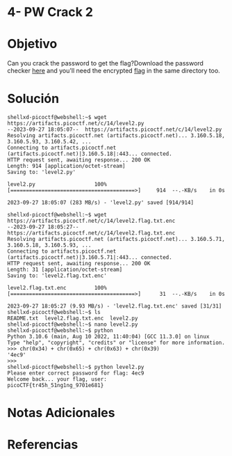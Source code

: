 # 4-  PW Crack 2
# Objetivo
Can you crack the password to get the flag?Download the password checker [here](https://artifacts.picoctf.net/c/14/level2.py) and you'll need the encrypted [flag](https://artifacts.picoctf.net/c/14/level2.flag.txt.enc) in the same directory too.
# Solución
```
shellxd-picoctf@webshell:~$ wget https://artifacts.picoctf.net/c/14/level2.py
--2023-09-27 18:05:07--  https://artifacts.picoctf.net/c/14/level2.py
Resolving artifacts.picoctf.net (artifacts.picoctf.net)... 3.160.5.18, 3.160.5.93, 3.160.5.42, ...
Connecting to artifacts.picoctf.net (artifacts.picoctf.net)|3.160.5.18|:443... connected.
HTTP request sent, awaiting response... 200 OK
Length: 914 [application/octet-stream]
Saving to: 'level2.py'

level2.py                   100%[========================================>]     914  --.-KB/s    in 0s      

2023-09-27 18:05:07 (283 MB/s) - 'level2.py' saved [914/914]

shellxd-picoctf@webshell:~$ wget https://artifacts.picoctf.net/c/14/level2.flag.txt.enc
--2023-09-27 18:05:27--  https://artifacts.picoctf.net/c/14/level2.flag.txt.enc
Resolving artifacts.picoctf.net (artifacts.picoctf.net)... 3.160.5.71, 3.160.5.18, 3.160.5.93, ...
Connecting to artifacts.picoctf.net (artifacts.picoctf.net)|3.160.5.71|:443... connected.
HTTP request sent, awaiting response... 200 OK
Length: 31 [application/octet-stream]
Saving to: 'level2.flag.txt.enc'

level2.flag.txt.enc         100%[========================================>]      31  --.-KB/s    in 0s      

2023-09-27 18:05:27 (9.93 MB/s) - 'level2.flag.txt.enc' saved [31/31]
shellxd-picoctf@webshell:~$ ls
README.txt  level2.flag.txt.enc  level2.py
shellxd-picoctf@webshell:~$ nano level2.py
shellxd-picoctf@webshell:~$ python        
Python 3.10.6 (main, Aug 10 2022, 11:40:04) [GCC 11.3.0] on linux
Type "help", "copyright", "credits" or "license" for more information.
>>> chr(0x34) + chr(0x65) + chr(0x63) + chr(0x39)
'4ec9'
>>> 
shellxd-picoctf@webshell:~$ python level2.py 
Please enter correct password for flag: 4ec9
Welcome back... your flag, user:
picoCTF{tr45h_51ng1ng_9701e681}
```
# Notas Adicionales

# Referencias